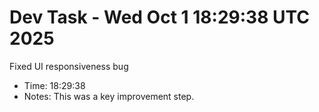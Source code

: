 # Dev Task - Wed Oct  1 18:29:38 UTC 2025
Fixed UI responsiveness bug
- Time: 18:29:38
- Notes: This was a key improvement step.
